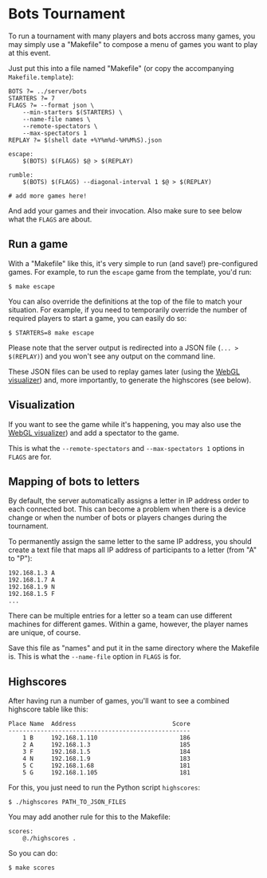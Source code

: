 # Bots Tournament

To run a tournament with many players and bots accross many games, you
may simply use a "Makefile" to compose a menu of games you want to play
at this event.

Just put this into a file named "Makefile" (or copy the accompanying
`Makefile.template`):

	BOTS ?= ../server/bots
	STARTERS ?= 7
	FLAGS ?= --format json \
		--min-starters $(STARTERS) \
		--name-file names \
		--remote-spectators \
		--max-spectators 1
	REPLAY ?= $(shell date +%Y%m%d-%H%M%S).json

	escape:
		$(BOTS) $(FLAGS) $@ > $(REPLAY)

	rumble:
		$(BOTS) $(FLAGS) --diagonal-interval 1 $@ > $(REPLAY)

	# add more games here!

And add your games and their invocation.
Also make sure to see below what the `FLAGS` are about.

## Run a game

With a "Makefile" like this, it's very simple to run (and save!)
pre-configured games. For example, to run the `escape` game from the
template, you'd run:

	$ make escape

You can also override the definitions at the top of the file to match
your situation. For example, if you need to temporarily override the
number of required players to start a game, you can easily do so:

	$ STARTERS=8 make escape

Please note that the server output is redirected into a JSON file
(`... > $(REPLAY)`) and you won't see any output on the command line.

These JSON files can be used to replay games later (using the
[WebGL visualizer][spectator]) and, more importantly, to generate
the highscores (see below).

## Visualization

If you want to see the game while it's happening, you may also use
the [WebGL visualizer][spectator]) and add a spectator to the game.

This is what the `--remote-spectators` and `--max-spectators 1` options
in `FLAGS` are for.

## Mapping of bots to letters

By default, the server automatically assigns a letter in IP address order
to each connected bot. This can become a problem when there is a device
change or when the number of bots or players changes during the tournament.

To permanently assign the same letter to the same IP address, you should
create a text file that maps all IP address of participants to a letter
(from "A" to "P"):

	192.168.1.3 A
	192.168.1.7 A
	192.168.1.9 N
	192.168.1.5 F
	...

There can be multiple entries for a letter so a team can use different
machines for different games. Within a game, however, the player names
are unique, of course.

Save this file as "names" and put it in the same directory where the
Makefile is. This is what the `--name-file` option in `FLAGS` is for.

## Highscores

After having run a number of games, you'll want to see a combined
highscore table like this:

	Place Name  Address                           Score
	---------------------------------------------------
		1 B     192.168.1.110                       186
		2 A     192.168.1.3                         185
		3 F     192.168.1.5                         184
		4 N     192.168.1.9                         183
		5 C     192.168.1.68                        181
		5 G     192.168.1.105                       181

For this, you just need to run the Python script `highscores`:

	$ ./highscores PATH_TO_JSON_FILES

You may add another rule for this to the Makefile:

	scores:
		@./highscores .

So you can do:

	$ make scores

[spectator]: https://github.com/ChristianNorbertBraun/bots_spectator
